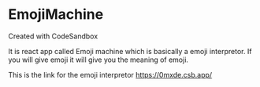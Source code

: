 # EmojiMachine
Created with CodeSandbox

It is react app called Emoji machine which is basically a emoji interpretor. 
If you will give emoji it will give you the meaning of emoji.

This is the link for the emoji interpretor https://0mxde.csb.app/

